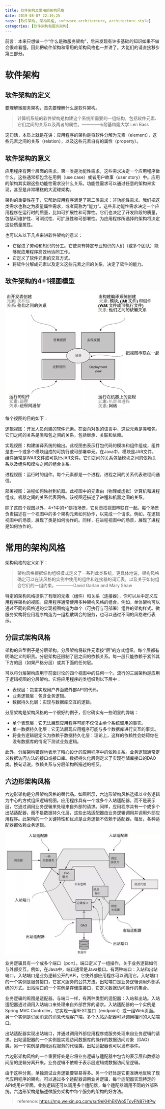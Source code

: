 ```yaml
---
title: 软件架构及常用的架构风格
date: 2019-08-07 22:19:25
tags: [软件架构, 架构风格, software architecture, architecture style]
categories: [软件架构和服务架构]
---
```


前言：本来只想做一个“什么是微服务架构”，后来发现有许多基础的知识如果不做会很难看懂，因此把软件架构和常用的架构风格也一并讲了。大佬们的请直接移步第三部分。

# 软件架构

## 软件架构的定义

要理解微服务架构，首先要理解什么是软件架构。

> 计算机系统的软件架构是构建这个系统所需要的一组结构，包括软件元素、它们之间的关系以及两者的属性。————卡耐基梅隆大学 Len Bass

这句话，本质上就是在讲：应用程序的架构是将软件分解为元素（element），这些元素之间的关系（relation），以及这些元素自有的属性（property）。

## 软件架构的意义

应用程序有两个层面的需求。第一类是功能性需求，这些需求决定一个应用程序做什么。这些通常都包含在用例（use case）或者用户故事（user story）中。应用的架构其实跟这些功能性需求没什么关系。功能性需求可以通过任意的架构来实现，甚至是非常糟糕的大泥球架构。

架构的重要性在于，它帮助应用程序满足了第二类需求：非功能性需求。我们把这类需求也称之为质量属性需求，或者简称为“能力”。这些非功能性需求决定一个应用程序在运行时的质量，比如可扩展性和可靠性。它们也决定了开发阶段的质量，包括可维护性、可测试性、可扩展性和可部署性。为应用程序所选择的架构将决定这些质量属性。

也可以从以下几点来讲软件架构的意义：

- 它促进了劳动和知识的分工。它使具有特定专业知识的人们（或多个团队）能够就应用程序高效地协同工作。
- 它定义了软件元素的交互方式。
- 将软件分解成元素以及定义这些元素之间的关系，决定了软件的能力。

## 软件架构的4+1视图模型

![](https://raw.githubusercontent.com/imonce/imgs/master/20190807212744.png)

每个视图的目的如下：

逻辑视图：开发人员创建的软件元素。在面向对象的语言中，这些元素是类和包。它们之间的关系是类和包之间的关系，包括继承、关联和依赖。

实现视图：构建编译系统的输出。此视图由表示打包代码的模块和组件组成，组件是由一个或多个模块组成的可执行或可部署单元。在Java中，模块是JAR文件，组件通常是WAR文件或可执行JAR文件。它们之间的关系包括模块之间的依赖关系以及组件和模块之间的组合关系。

进程视图：运行时的组件。每个元素都是一个进程，进程之间的关系代表进程间通信。

部署视图：进程如何映射到机器。此视图中的元素由（物理或虚拟）计算机和进程组成。机器之间的关系代表网络。该视图还描述了进程和机器之间的关系。

除了这四个视图以外，4+1中的+1是指场景，它负责把视图串联在一起。每个场景负责描述在一个视图中的多个架构元素如何协作，以完成一个请求。例如，在逻辑视图中的场景，展现了类是如何协作的。同样，在进程视图中的场景，展现了进程是如何协作的。

# 常用的架构风格

架构风格的定义如下：

> 架构风格根据结构组织模式定义了一系列此类系统。更具体地说，架构风格确定可以在该风格的实例中使用的组件和连接器的词汇表，以及关于如何组合它们的一组约束。————David Garlan and Mary Shaw

特定的架构风格提供了有限的元素（组件）和关系（连接器），你可以从中定义应用程序架构的视图。应用程序通常使用多种架构风格的组合。例如，单体架构可以通过不同的风格通的实现视图构造为单个（可执行与可部署）组件的架构样式。微服务架构将应用程序构造为一组松散耦合的服务，也可以通过不同的风格进行表示。

## 分层式架构风格

架构的典型例子是分层架构。分层架构将软件元素按“层”的方式组织。每个层都有明确定义的职责。分层架构还限制了层之间的依赖关系。每一层只能依赖于紧邻其下方的层（如果严格分层）或其下面的任何层。

可以将分层架构应用于前面讨论的四个视图中的任何一个。流行的三层架构是应用于逻辑视图的分层架构。它将应用程序的类组织到以下层中：

- 表现层：包含实现用户界面或外部API的代码。
- 业务逻辑层：包含业务逻辑。
- 数据持久化层：实现与数据库交互的逻辑。

分层架构是架构风格的一个很好的例子，但它确实有一些明显的弊端：

- 单个表现层：它无法展现应用程序可能不仅仅由单个系统调用的事实。
- 单一数据持久化层：它无法展现应用程序可能与多个数据库进行交互的事实。
- 将业务逻辑层定义为依赖于数据持久化层：理论上，这样的依赖性会妨碍你在没有数据库的情况下测试业务逻辑。

此外，分层架构错误地表示了精心设计的应用程序中的依赖关系。业务逻辑通常定义数据访问方法的接口或接口库。数据持久化层则定义了实现存储库接口的DAO类。换句话说，依赖关系与分层架构所描述的相反。

## 六边形架构风格

六边形架构是分层架构风格的替代品。如图所示，六边形架构风格选择以业务逻辑为中心的方式组织逻辑视图。应用程序具有一个或多个入站适配器，而不是表示层，它通过调用业务逻辑来处理来自外部的请求。同样，应用程序具有一个或多个出站适配器，而不是数据持久化层，这些出站适配器由业务逻辑调用并调用外部应用程序。此架构的一个关键特性和优点是业务逻辑不依赖于适配器。相反，各种适配器都依赖业务逻辑。

![](https://raw.githubusercontent.com/imonce/imgs/master/20190807215342.png)

业务逻辑具有一个或多个端口（port）。端口定义了一组操作，关于业务逻辑如何与外部交互。例如，在Java中，端口通常是Java接口。有两种端口：入站和出站端口。入站端口是业务逻辑公开的API，它使外部应用程序可以调用它。入站端口的一个实例是服务接口，它定义服务的公共方法。出站端口是业务逻辑调用外部系统的方式。出站端口的一个实例是存储库接口，它定义数据访问操作的集合。

业务逻辑的周围是适配器。与端口一样，有两种类型的适配器：入站和出站。入站适配器通过调用入站端口来处理来自外部世界的请求。入站适配器的一个实例是Spring MVC Controller，它实现一组REST接口（endpoint）或一组Web页面。另一个实例是订阅消息的消息代理客户端。多个入站适配器可以调用相同的入站端口。

出站适配器实现出站端口，并通过调用外部应用程序或服务处理来自业务逻辑的请求。出站适配器的一个实例是实现访问数据库的操作的数据访问对象（DAO）类。另一个实例是调用远程服务的代理类。出站适配器也可以发布事件。

六边形架构风格的一个重要好处是它将业务逻辑与适配器中包含的表示层和数据访问层的逻辑分离开来。业务逻辑不依赖于表示层逻辑或数据访问层逻辑。

由于这种分离，单独测试业务逻辑要容易得多。另一个好处是它更准确地反映了现代应用程序的架构。可以通过多个适配器调用业务逻辑，每个适配器实现特定的API或用户界面。业务逻辑还可以调用多个适配器，每个适配器调用不同的外部系统。六边形架构是描述微服务架构中每个服务的架构的好方法。


> reference: 
> https://mp.weixin.qq.com/s/r9eKHhEKWo5TovFN87HtPw
